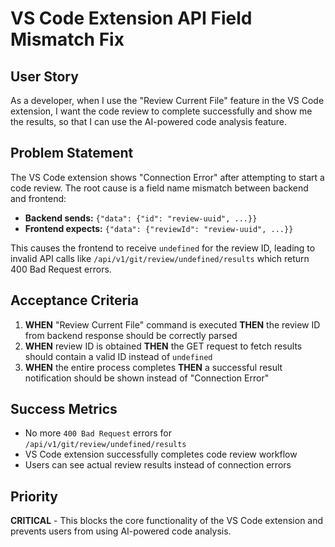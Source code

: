 # VS Code Extension API Field Mismatch Fix

## User Story
As a developer, when I use the "Review Current File" feature in the VS Code extension, I want the code review to complete successfully and show me the results, so that I can use the AI-powered code analysis feature.

## Problem Statement
The VS Code extension shows "Connection Error" after attempting to start a code review. The root cause is a field name mismatch between backend and frontend:

- **Backend sends:** `{"data": {"id": "review-uuid", ...}}`
- **Frontend expects:** `{"data": {"reviewId": "review-uuid", ...}}`

This causes the frontend to receive `undefined` for the review ID, leading to invalid API calls like `/api/v1/git/review/undefined/results` which return 400 Bad Request errors.

## Acceptance Criteria

1. **WHEN** "Review Current File" command is executed **THEN** the review ID from backend response should be correctly parsed
2. **WHEN** review ID is obtained **THEN** the GET request to fetch results should contain a valid ID instead of `undefined`
3. **WHEN** the entire process completes **THEN** a successful result notification should be shown instead of "Connection Error"

## Success Metrics
- No more `400 Bad Request` errors for `/api/v1/git/review/undefined/results`
- VS Code extension successfully completes code review workflow
- Users can see actual review results instead of connection errors

## Priority
**CRITICAL** - This blocks the core functionality of the VS Code extension and prevents users from using AI-powered code analysis.
